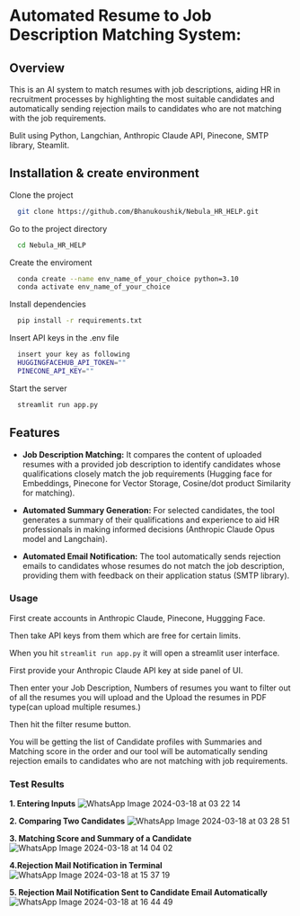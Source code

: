 # Automated Resume to Job Description Matching System:

## Overview

This is an AI system to match resumes with job descriptions, aiding HR in
recruitment processes by highlighting the most suitable candidates and automatically sending rejection mails to candidates who are not matching with the job requirements. 

Bulit using Python, Langchian, Anthropic Claude API, Pinecone, SMTP library, Steamlit.

## Installation & create environment

Clone the project

```bash
  git clone https://github.com/Bhanukoushik/Nebula_HR_HELP.git
```

Go to the project directory

```bash
  cd Nebula_HR_HELP
```

Create the enviroment

```bash
  conda create --name env_name_of_your_choice python=3.10
  conda activate env_name_of_your_choice

```

Install dependencies

```bash
  pip install -r requirements.txt
```

Insert API keys in the .env file
```bash
  insert your key as following
  HUGGINGFACEHUB_API_TOKEN=""
  PINECONE_API_KEY=""
```

Start the server

```bash
  streamlit run app.py
```

## Features

+ **Job Description Matching:** It compares the content of uploaded resumes with a provided job description to identify candidates whose qualifications closely match the job requirements (Hugging face for Embeddings, Pinecone for Vector Storage, Cosine/dot product Similarity for matching).

+ **Automated Summary Generation:** For selected candidates, the tool generates a summary of their qualifications and experience to aid HR professionals in making informed decisions (Anthropic Claude Opus model and Langchain).

+ **Automated Email Notification:** The tool automatically sends rejection emails to candidates whose resumes do not match the job description, providing them with feedback on their application status (SMTP library).


### Usage

First create accounts in Anthropic Claude, Pinecone, Huggging Face.

Then take API keys from them which are free for certain limits. 

When you hit `streamlit run app.py` it will open a streamlit user interface.

First provide your Anthropic Claude API key at side panel of UI.

Then enter your Job Description, Numbers of resumes you want to filter out of all the resumes you will upload and the Upload the resumes in PDF type(can upload multiple resumes.)

Then hit the filter resume button.

You will be getting the list of Candidate profiles with Summaries and Matching score in the order and our tool will be automatically sending rejection emails to candidates who are not matching with job requirements.

### Test Results
**1. Entering Inputs**
![WhatsApp Image 2024-03-18 at 03 22 14](https://github.com/Bhanukoushik/Nebula_HR_HELP/assets/92176220/51e10577-325f-4b02-b573-a7f22d53a43d)

**2. Comparing Two Candidates**
![WhatsApp Image 2024-03-18 at 03 28 51](https://github.com/Bhanukoushik/Nebula_HR_HELP/assets/92176220/9aef2759-c95d-472e-96d0-7cedfe717dd5)

**3. Matching Score and Summary of a Candidate**
![WhatsApp Image 2024-03-18 at 14 04 02](https://github.com/Bhanukoushik/Nebula_HR_HELP/assets/92176220/10eaedd2-4040-41c6-8e8f-36ec4dc85352)

**4.Rejection Mail Notification in Terminal**
![WhatsApp Image 2024-03-18 at 15 37 19](https://github.com/Bhanukoushik/Nebula_HR_HELP/assets/92176220/c34487bb-8bd6-4615-9d93-6034cbb528ed)

**5. Rejection Mail Notification Sent to Candidate Email Automatically**
![WhatsApp Image 2024-03-18 at 16 44 49](https://github.com/Bhanukoushik/Nebula_HR_HELP/assets/92176220/19f72467-f58b-4e75-8a00-67b865286db3)

